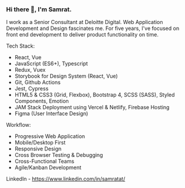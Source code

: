 ### Hi there 👋, I'm Samrat. 

I work as a Senior Consultant at Deloitte Digital. Web Application Development and Design fascinates me. For five years, I've focused on front end development to deliver product functionality on time.

Tech Stack:
- React, Vue
- JavaScript (ES6+), Typescript
- Redux, Vuex
- Storybook for Design System (React, Vue)
- Git, Github Actions
- Jest, Cypress
- HTML5 & CSS3 (Grid, Flexbox), Bootstrap 4, SCSS (SASS), Styled Components, Emotion
- JAM Stack Deployment using Vercel & Netlify, Firebase Hosting
- Figma (User Interface Design)

Workflow:
- Progressive Web Application
- Mobile/Desktop First
- Responsive Design
- Cross Browser Testing & Debugging
- Cross-Functional Teams
- Agile/Kanban Development

LinkedIn - https://www.linkedin.com/in/samratat/
